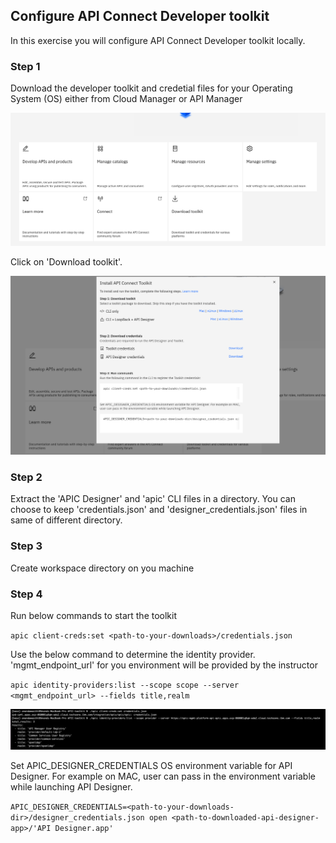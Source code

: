 ## Configure API Connect Developer toolkit

In this exercise you will configure API Connect Developer toolkit locally. 

### Step 1

Download the developer toolkit and credetial files for your Operating System (OS) either from Cloud Manager or API Manager

![](images/toolkit_download.png)


Click on 'Download toolkit'.

![](images/toolkit_download2.png)

### Step 2

Extract the 'APIC Designer' and 'apic' CLI files in a directory. You can choose to keep 'credentials.json' and 'designer_credentials.json' files in same of different directory.

### Step 3

Create workspace directory on you machine

### Step 4

Run below commands to start the toolkit

`apic client-creds:set <path-to-your-downloads>/credentials.json`

Use the below command to determine the identity provider. 'mgmt_endpoint_url' for you environment will be provided by the instructor

`apic identity-providers:list --scope scope --server <mgmt_endpoint_url> --fields title,realm`

![](images/getRealm.png)

Set APIC_DESIGNER_CREDENTIALS OS environment variable for API Designer. For example on MAC, user can pass in the environment variable while launching API Designer.

`APIC_DESIGNER_CREDENTIALS=<path-to-your-downloads-dir>/designer_credentials.json open <path-to-downloaded-api-designer-app>/'API Designer.app'`



